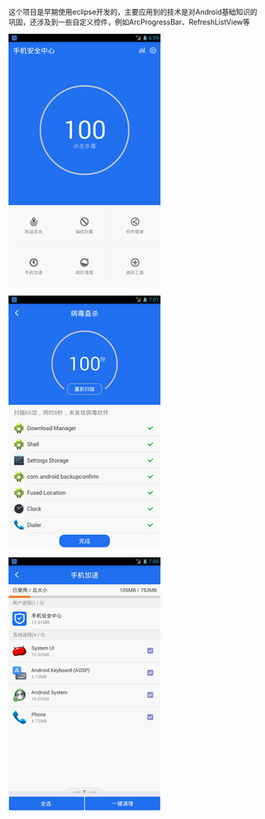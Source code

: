 这个项目是早期使用eclipse开发的，主要应用到的技术是对Android基础知识的巩固，还涉及到一些自定义控件，例如ArcProgressBar、RefreshListView等

![项目展示图片](项目展示和apk/img1.png)

![项目展示图片](项目展示和apk/img2.png)

![项目展示图片](项目展示和apk/img3.png)
